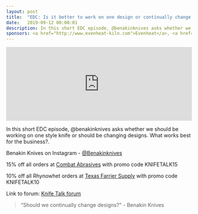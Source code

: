 ```yaml
---
layout: post
title:  "EDC: Is it better to work on one design or continually change designs? "
date:   2019-09-12 00:00:01
description: In this short EDC episode, @benakinknives asks whether we should be working on one style knife or should be changing designs. What works best for the business?. 
sponsors: <a href="http://www.evenheat-kiln.com">Evenheat</a>, <a href="http://www.combatabrasives.com">Combat Abrasives</a>, <a href="https://www.indasa-abrasives.com">IndasaUSA</a>, and <a href="http://www.texasfarriersupply.com">Texas Farrier Supply</a>.
---
```

                
<iframe height="200px" width="100%" frameborder="no" scrolling="no" seamless src="https://player.simplecast.com/4436ed3d-61b1-4300-91eb-159094e0299a?dark=false"></iframe>

In this short EDC episode, @benakinknives asks whether we should be working on one style knife or should be changing designs. What works best for the business?.         

            
  


Benakin Knives on Instagram - <a href="https://www.instagram.com/benakinknives">@Benakinknives</a>





  
15% off all orders at  <a href="http://www.combatabrasives.com">Combat Abrasives</a> with promo code KNIFETALK15

10% off all Rhynowhet orders at  <a href="http://www.texasfarriersupply.com">Texas Farrier Supply</a> with promo code KNIFETALK10
 

   
  

Link to forum: <a href="http://forum.knifetalk.net">Knife Talk forum</a>




 


<blockquote class="largeQuote">“Should we continually change designs?" - Benakin Knives</blockquote>



